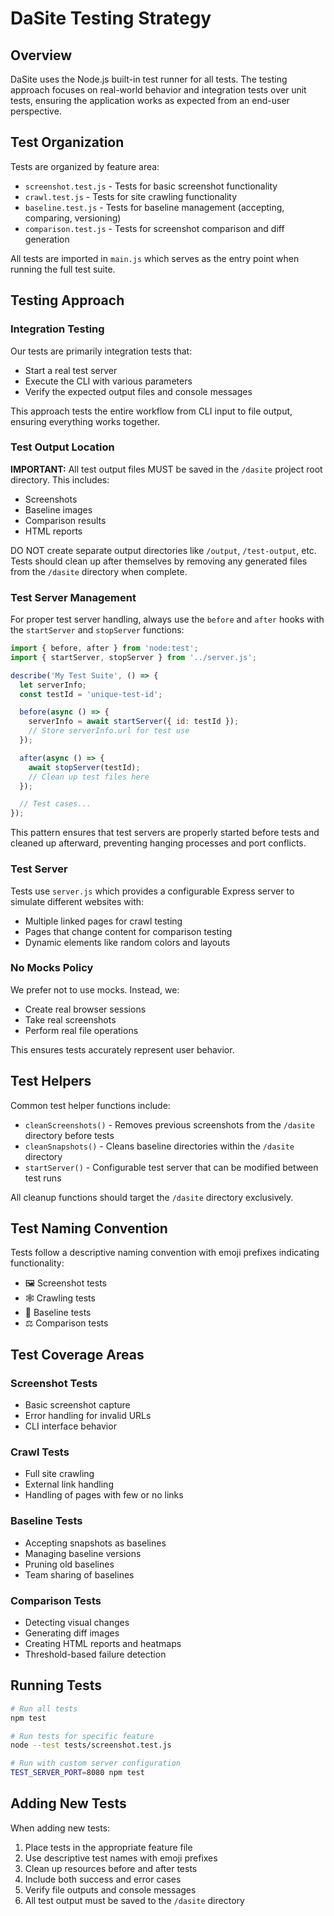 # DaSite Testing Strategy

## Overview

DaSite uses the Node.js built-in test runner for all tests. The testing approach focuses on real-world behavior and integration tests over unit tests, ensuring the application works as expected from an end-user perspective.

## Test Organization

Tests are organized by feature area:

-   `screenshot.test.js` - Tests for basic screenshot functionality
-   `crawl.test.js` - Tests for site crawling functionality
-   `baseline.test.js` - Tests for baseline management (accepting, comparing, versioning)
-   `comparison.test.js` - Tests for screenshot comparison and diff generation

All tests are imported in `main.js` which serves as the entry point when running the full test suite.

## Testing Approach

### Integration Testing

Our tests are primarily integration tests that:

-   Start a real test server
-   Execute the CLI with various parameters
-   Verify the expected output files and console messages

This approach tests the entire workflow from CLI input to file output, ensuring everything works together.

### Test Output Location

**IMPORTANT:** All test output files MUST be saved in the `/dasite` project root directory. This includes:

- Screenshots
- Baseline images
- Comparison results
- HTML reports

DO NOT create separate output directories like `/output`, `/test-output`, etc. Tests should clean up after themselves by removing any generated files from the `/dasite` directory when complete.

### Test Server Management

For proper test server handling, always use the `before` and `after` hooks with the `startServer` and `stopServer` functions:

```javascript
import { before, after } from 'node:test';
import { startServer, stopServer } from '../server.js';

describe('My Test Suite', () => {
  let serverInfo;
  const testId = 'unique-test-id';

  before(async () => {
    serverInfo = await startServer({ id: testId });
    // Store serverInfo.url for test use
  });

  after(async () => {
    await stopServer(testId);
    // Clean up test files here
  });

  // Test cases...
});
```

This pattern ensures that test servers are properly started before tests and cleaned up afterward, preventing hanging processes and port conflicts.

### Test Server

Tests use `server.js` which provides a configurable Express server to simulate different websites with:

-   Multiple linked pages for crawl testing
-   Pages that change content for comparison testing
-   Dynamic elements like random colors and layouts

### No Mocks Policy

We prefer not to use mocks. Instead, we:

-   Create real browser sessions
-   Take real screenshots
-   Perform real file operations

This ensures tests accurately represent user behavior.

## Test Helpers

Common test helper functions include:

-   `cleanScreenshots()` - Removes previous screenshots from the `/dasite` directory before tests
-   `cleanSnapshots()` - Cleans baseline directories within the `/dasite` directory
-   `startServer()` - Configurable test server that can be modified between test runs

All cleanup functions should target the `/dasite` directory exclusively.

## Test Naming Convention

Tests follow a descriptive naming convention with emoji prefixes indicating functionality:

-   🖼️ Screenshot tests
-   🕸️ Crawling tests
-   📸 Baseline tests
-   ⚖️ Comparison tests

## Test Coverage Areas

### Screenshot Tests

-   Basic screenshot capture
-   Error handling for invalid URLs
-   CLI interface behavior

### Crawl Tests

-   Full site crawling
-   External link handling
-   Handling of pages with few or no links

### Baseline Tests

-   Accepting snapshots as baselines
-   Managing baseline versions
-   Pruning old baselines
-   Team sharing of baselines

### Comparison Tests

-   Detecting visual changes
-   Generating diff images
-   Creating HTML reports and heatmaps
-   Threshold-based failure detection

## Running Tests

```bash
# Run all tests
npm test

# Run tests for specific feature
node --test tests/screenshot.test.js

# Run with custom server configuration
TEST_SERVER_PORT=8080 npm test
```

## Adding New Tests

When adding new tests:

1. Place tests in the appropriate feature file
2. Use descriptive test names with emoji prefixes
3. Clean up resources before and after tests
4. Include both success and error cases
5. Verify file outputs and console messages
6. All test output must be saved to the `/dasite` directory
